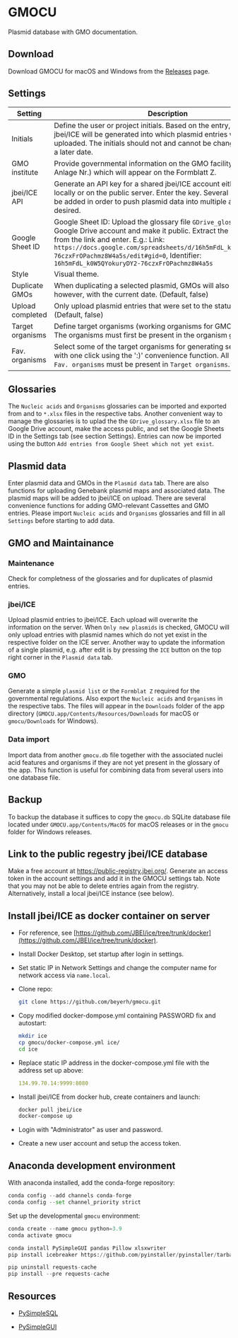 # GMOCU

Plasmid database with GMO documentation.

## Download

Download GMOCU for macOS and Windows from the [Releases](https://github.com/beyerh/gmocu/releases/tag/GMOCU-0.1) page.

## Settings

| Setting          | Description                                                                                                                                                                                                                                                                                                                                              |
| ---------------- | -------------------------------------------------------------------------------------------------------------------------------------------------------------------------------------------------------------------------------------------------------------------------------------------------------------------------------------------------------- |
| Initials         | Define the user or project initials. Based on the entry, a folder on jbei/ICE will be generated into which plasmid entries will be uploaded. The initials should not and cannot be changed anymore at a later date.                                                                                                                                      |
| GMO institute    | Provide governmental information on the GMO facility (Az. and Anlage Nr.) which will appear on the Formblatt Z.                                                                                                                                                                                                                                          |
| jbei/ICE API     | Generate an API key for a shared jbei/ICE account either hosted locally or on the public server. Enter the key. Several accounts can be added in order to push plasmid data into multiple accounts if desired.                                                                                                                                           |
| Google Sheet ID  | Google Sheet ID: Upload the glossary file ```GDrive_glossary.xlsx``` to a Google Drive account and make it public. Extract the identifier code from the link and enter. E.g.: Link: ```https://docs.google.com/spreadsheets/d/16h5mFdL_k0W5QYokuryDY2-76czxFrOPachmz8W4a5s/edit#gid=0```, Identifier: ```16h5mFdL_k0W5QYokuryDY2-76czxFrOPachmz8W4a5s``` |
| Style            | Visual theme.                                                                                                                                                                                                                                                                                                                                            |
| Duplicate GMOs   | When duplicating a selected plasmid, GMOs will also be copied, however, with the current date. (Default, false)                                                                                                                                                                                                                                          |
| Upload completed | Only upload plasmid entries that were set to the status "Complete". (Default, false)                                                                                                                                                                                                                                                                     |
| Target organisms | Define target organisms (working organisms for GMO generation). The organisms must first be present in the organism glossary.                                                                                                                                                                                                                            |
| Fav. organisms   | Select some of the target organisms for generating several GMOs with one click using the ':)' convenience function. All organisms in ```Fav. organisms``` must be present in ```Target organisms```.                                                                                                                                                     |

## Glossaries

The ```Nucleic acids``` and ```Organisms``` glossaries can be imported and exported from and to ```*.xlsx``` files in the respective tabs. Another convenient way to manage the glossaries is to uplad the the ```GDrive_glossary.xlsx``` file to an Google Drive account, make the access public, and set the Google Sheets ID in the Settings tab (see section Settings). Entries can now be imported using the button ```Add entries from Google Sheet which not yet exist```.

## Plasmid data

Enter plasmid data and GMOs in the ```Plasmid data``` tab. There are also functions for uploading Genebank plasmid maps and associated data. The plasmid maps will be added to jbei/ICE on upload. There are several convenience functions for adding GMO-relevant Cassettes and GMO entries. Please import ```Nucleic acids``` and ```Organisms``` glossaries and fill in all ```Settings``` before starting to add data.

## GMO and Maintainance

### Maintenance

Check for completness of the glossaries and for duplicates of plasmid entries.

### jbei/ICE

Upload plasmid entries to jbei/ICE. Each upload will overwrite the information on the server. When ```Only new plasmids``` is checked, GMOCU will only upload entries with plasmid names which do not yet exist in the respective folder on the ICE server. Another way to update the information of a single plasmid, e.g. after edit is by pressing the ```ICE``` button on the top right corner in the ```Plasmid data``` tab.

### GMO

Generate a simple ```plasmid list``` or the ```Formblat Z``` required for the governmental regulations. Also export the ```Nucleic acids``` and ```Organisms``` in the respective tabs. The files will appear in the ```Downloads``` folder of the app directory (```GMOCU.app/Contents/Resources/Downloads``` for macOS or ```gmocu/Downloads``` for Windows).

### Data import

Import data from another ```gmocu.db``` file together with the associated nuclei acid features and organisms if they are not yet present in the glossary of the app. This function is useful for combining data from several users into one database file.

## Backup

To backup the database it suffices to copy the ```gmocu.db``` SQLite database file located under ```GMOCU.app/Contents/MacOS``` for macOS releases or in the ```gmocu``` folder for Windows releases.

## Link to the public regestry jbei/ICE database

Make a free account at https://public-registry.jbei.org/. Generate an access token in the account settings and add it in the GMOCU settings tab. Note that you may not be able to delete entries again from the registry. Alternatively, install a local jbei/ICE instance (see below).

## Install jbei/ICE as docker container on server

- For reference, see [https://github.com/JBEI/ice/tree/trunk/docker](https://github.com/JBEI/ice/tree/trunk/docker).

- Install Docker Desktop, set startup after login in settings.

- Set static IP in Network Settings and change the computer name for network access via ```name.local```.

- Clone repo:
  
  ```bash
  git clone https://github.com/beyerh/gmocu.git
  ```

- Copy modified docker-dompose.yml containing PASSWORD fix and autostart:
  
  ```bash
  mkdir ice
  cp gmocu/docker-compose.yml ice/
  cd ice
  ```

- Replace static IP address in the docker-compose.yml file with the address set up above:
  
  ```yaml
  134.99.70.14:9999:8080
  ```

- Install jbei/ICE from docker hub, create containers and launch:
  
  ```bash
  docker pull jbei/ice
  docker-compose up
  ```

- Login with "Administrator" as user and password.

- Create a new user account and setup the access token.

## Anaconda development environment

With anaconda installed, add the conda-forge repository:

```python
conda config --add channels conda-forge
conda config --set channel_priority strict
```

Set up the developmental ```gmocu``` environment:

```python
conda create --name gmocu python=3.9
conda activate gmocu

conda install PySimpleGUI pandas Pillow xlsxwriter
pip install icebreaker https://github.com/pyinstaller/pyinstaller/tarball/develop

pip uninstall requests-cache
pip install --pre requests-cache
```

## Resources

- [PySimpleSQL](https://github.com/PySimpleSQL)

- [PySimpleGUI](https://github.com/PySimpleGUI/PySimpleGUI)